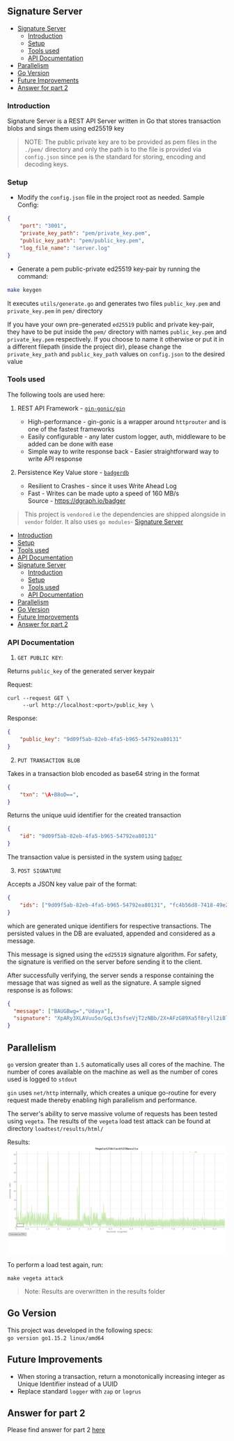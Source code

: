## Signature Server

- [Signature Server](#signature-server)
  - [Introduction](#introduction)
  - [Setup](#setup)
  - [Tools used](#tools-used)
  - [API Documentation](#api-documentation)
- [Parallelism](#parallelism)
- [Go Version](#go-version)
- [Future Improvements](#future-improvements)
- [Answer for part 2](#answer-for-part-2)
  

### Introduction

Signature Server is a REST API Server written in Go that stores transaction blobs and sings them using ed25519 key

> NOTE: The public private key are to be provided as pem files in the `./pem/` directory and only the path is to the file is provided via `config.json` since `pem` is the standard for storing, encoding and decoding keys.

### Setup

* Modify the `config.json` file in the project root as needed. Sample Config:
```json
{
    "port": "3001",
    "private_key_path": "pem/private_key.pem",
    "public_key_path": "pem/public_key.pem",
    "log_file_name": "server.log"
}
```

* Generate a pem public-private ed25519 key-pair by running the command:
```sh
make keygen
```

It executes `utils/generate.go` and generates two files `public_key.pem` and `private_key.pem` in `pem/` directory

If you have your own pre-generated `ed25519` public and private key-pair, they have to be put inside the `pem/` directory with names `public_key.pem`  and `private_key.pem` respectively. If you choose to name it otherwise or put it in a different filepath (inside the project dir), please change the `private_key_path` and `public_key_path` values on `config.json` to the desired value

### Tools used

The following tools are used here:
1. REST API Framework - [`gin-gonic/gin`](https://github.com/gin-gonic/gin)
   * High-performance - gin-gonic is a wrapper around `httprouter` and is one of the fastest frameworks
   * Easily configurable - any later custom logger, auth, middleware to be added can be done with ease
   * Simple way to write response back - Easier straightforward way to write API response
  
2. Persistence Key Value store - [`badgerdb`](https://github.com/dgraph-io/badger)
   * Resilient to Crashes - since it uses Write Ahead Log
   * Fast - Writes can be made upto a speed of 160 MB/s \
    Source - https://dgraph.io/badger

> This project is `vendored` i.e the dependencies are shipped alongside in `vendor` folder. It also uses `go modules`- [Signature Server](#signature-server)
  - [Introduction](#introduction)
  - [Setup](#setup)
  - [Tools used](#tools-used)
  - [API Documentation](#api-documentation)
- [Signature Server](#signature-server)
  - [Introduction](#introduction)
  - [Setup](#setup)
  - [Tools used](#tools-used)
  - [API Documentation](#api-documentation)
- [Parallelism](#parallelism)
- [Go Version](#go-version)
- [Future Improvements](#future-improvements)
- [Answer for part 2](#answer-for-part-2)

### API Documentation

1. `GET PUBLIC KEY`:

Returns `public_key` of the generated server keypair

Request:
```shell
curl --request GET \
     --url http://localhost:<port>/public_key \
```

Response:
```json
{
    "public_key": "9d09f5ab-82eb-4fa5-b965-54792ea80131"
}
```

2. `PUT TRANSACTION BLOB`

Takes in a transaction blob encoded as base64 string in the format 
```json
{
    "txn": "\A+B8oD==",
}
```

Returns the unique uuid identifier for the created transaction
```json
{
    "id": "9d09f5ab-82eb-4fa5-b965-54792ea80131"
}
```

The transaction value is persisted in the system using [`badger`](https://github.com/dgraph-io/badger)

3. `POST SIGNATURE`

Accepts a JSON key value pair of the format:
```json
{
    "ids": ["9d09f5ab-82eb-4fa5-b965-54792ea80131", "fc4b56d8-7418-49e2-b969-8567e7221209"]
}
```
which are generated unique identifiers for respective transactions. The persisted values in the DB are evaluated, appended and considered as a message.

This message is signed using the `ed25519` signature algorithm. For safety, the signature is verified on the server before sending it to the client.

After successfully verifying, the server sends a response containing the message that was signed as well as the signature. A sample signed response is as follows:
```json
{
  "message": ["BAUGBwg=","Udaya"],
  "signature": "XpARy3XLAVuu5o/GqLt3sfseVjT2zNBb/2X+AFzG89Xa5f8ryll2iBlvvZetKI9VonbC+uahFnDWTI7be6k8Bg=="
}
```

## Parallelism
`go` version greater than `1.5` automatically uses all cores of the machine. The number of cores available on the machine as well as the number of cores used is logged to `stdout`

`gin` uses `net/http` internally, which creates a unique go-routine for every request made thereby enabling high parallelism and performance.

The server's ability to serve massive volume of requests has been tested using `vegeta`.
The results of the `vegeta` load test attack can be found at directory `loadtest/results/html/`

Results: \
![Vegeta Result](./loadtest/results/images/vegeta-plot.png)

To perform a load test again, run:
```
make vegeta attack
```
> Note: Results are overwritten in the results folder
>
## Go Version
This project was developed in the following specs: \
`go version go1.15.2 linux/amd64`

## Future Improvements
* When storing a transaction, return a monotonically increasing integer as Unique Identifier instead of a UUID
* Replace standard `logger` with `zap` or `logrus`

## Answer for part 2
Please find answer for part 2 [here](part2-answer.md)